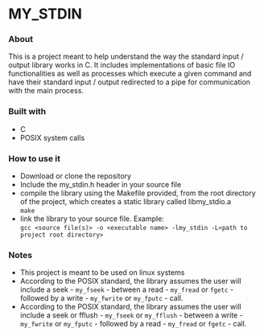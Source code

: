 # MY_STDIN  
  
### About  
This is a project meant to help understand the way the standard input / output library works in C. It includes implementations of basic file IO functionalities as well as processes which execute a given command and have their standard input / output redirected to a pipe for communication with the main process.  
  
### Built with
* C
* POSIX system calls
  
### How to use it  
* Download or clone the repository
* Include the my_stdin.h header in your source file
* compile the library using the Makefile provided, from the root directory of the project, which creates a static library called libmy_stdio.a  
`make`
* link the library to your source file. Example:  
`gcc <source file(s)> -o <executable name> -lmy_stdin -L<path to project root directory>`

### Notes
* This project is meant to be used on linux systems
* According to the POSIX standard, the library assumes the user will include a seek - `my_fseek` - between a read - `my_fread` or `fgetc` - followed by a write - `my_fwrite` or `my_fputc` - call.
* According to the POSIX standard, the library assumes the user will include a seek or fflush - `my_fseek` or `my_fflush` - between a write - `my_fwrite` or `my_fputc` - followed by a read - `my_fread` or `fgetc` - call.
